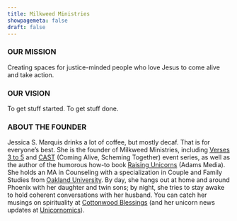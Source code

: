 ```yaml
---
title: Milkweed Ministries
showpagemeta: false
draft: false
---
```


### OUR MISSION
Creating spaces for justice-minded people who love Jesus to come alive and take action.

### OUR VISION
To get stuff started.
To get stuff done.

### ABOUT THE FOUNDER
Jessica S. Marquis drinks a lot of coffee, but mostly decaf. That is for everyone’s best. She is the founder of Milkweed Ministries, including [Verses 3 to 5](http://www.verses3to5.com) and [CAST](http://www.castogether.com) (Coming Alive, Scheming Together) event series, as well as the author of the humorous how-to book [Raising Unicorns](http://www.amazon.com/Raising-Unicorns-Step-Step-Successful/dp/1440525900) (Adams Media). She holds an MA in Counseling with a specialization in Couple and Family Studies from [Oakland University](http://www.oakland.edu). By day, she hangs out at home and around Phoenix with her daughter and twin sons; by night, she tries to stay awake to hold coherent conversations with her husband. You can catch her musings on spirituality at [Cottonwood Blessings](http://www.jessicasmarquis.com/blog) (and her unicorn news updates at [Unicornomics](http://unicornomics.com/)).
